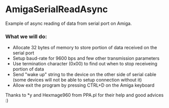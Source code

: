 # AmigaSerialReadAsync
Example of async reading of data from serial port on Amiga. 

### What we will do:

* Allocate 32 bytes of memory to store portion of data received on the serial port
* Setup baud-rate for 9600 bps and few other transmission parameters 
* Use termination character (0x00) to find out when to stop receiveing portion of data 
* Send "wake up" string to the device on the other side of serial cable (some devices will not be able to setup connection without it)
* Allow exit the program by pressing CTRL+D on the Amiga keyboard

Thanks to *y and Hexmage960 from PPA.pl for their help and good advices :) 
